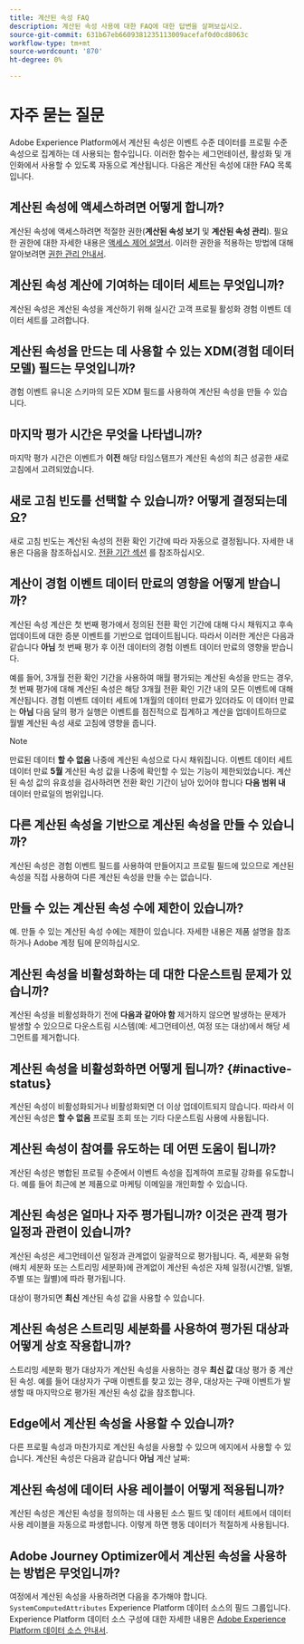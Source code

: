 ```yaml
---
title: 계산된 속성 FAQ
description: 계산된 속성 사용에 대한 FAQ에 대한 답변을 살펴보십시오.
source-git-commit: 631b67eb6609381235113009acefaf0d0cd8063c
workflow-type: tm+mt
source-wordcount: '870'
ht-degree: 0%

---
```



# 자주 묻는 질문

Adobe Experience Platform에서 계산된 속성은 이벤트 수준 데이터를 프로필 수준 속성으로 집계하는 데 사용되는 함수입니다. 이러한 함수는 세그먼테이션, 활성화 및 개인화에서 사용할 수 있도록 자동으로 계산됩니다. 다음은 계산된 속성에 대한 FAQ 목록입니다.

## 계산된 속성에 액세스하려면 어떻게 합니까?

계산된 속성에 액세스하려면 적절한 권한(**계산된 속성 보기** 및 **계산된 속성 관리**). 필요한 권한에 대한 자세한 내용은 [액세스 제어 설명서](../../access-control/home.md). 이러한 권한을 적용하는 방법에 대해 알아보려면 [권한 관리 안내서](../../access-control/ui/permissions.md).

## 계산된 속성 계산에 기여하는 데이터 세트는 무엇입니까?

계산된 속성은 계산된 속성을 계산하기 위해 실시간 고객 프로필 활성화 경험 이벤트 데이터 세트를 고려합니다.

## 계산된 속성을 만드는 데 사용할 수 있는 XDM(경험 데이터 모델) 필드는 무엇입니까?

경험 이벤트 유니온 스키마의 모든 XDM 필드를 사용하여 계산된 속성을 만들 수 있습니다.

## 마지막 평가 시간은 무엇을 나타냅니까?

마지막 평가 시간은 이벤트가 **이전** 해당 타임스탬프가 계산된 속성의 최근 성공한 새로 고침에서 고려되었습니다.

## 새로 고침 빈도를 선택할 수 있습니까? 어떻게 결정되는데요?

새로 고침 빈도는 계산된 속성의 전환 확인 기간에 따라 자동으로 결정됩니다. 자세한 내용은 다음을 참조하십시오. [전환 기간 섹션](./overview.md#lookback-periods) 를 참조하십시오.

## 계산이 경험 이벤트 데이터 만료의 영향을 어떻게 받습니까?

계산된 속성 계산은 첫 번째 평가에서 정의된 전환 확인 기간에 대해 다시 채워지고 후속 업데이트에 대한 증분 이벤트를 기반으로 업데이트됩니다. 따라서 이러한 계산은 다음과 같습니다 **아님** 첫 번째 평가 후 이전 데이터의 경험 이벤트 데이터 만료의 영향을 받습니다.

예를 들어, 3개월 전환 확인 기간을 사용하여 매월 평가되는 계산된 속성을 만드는 경우, 첫 번째 평가에 대해 계산된 속성은 해당 3개월 전환 확인 기간 내의 모든 이벤트에 대해 계산됩니다. 경험 이벤트 데이터 세트에 1개월의 데이터 만료가 있더라도 이 데이터 만료는 **아님** 다음 달의 평가 실행은 이벤트를 점진적으로 집계하고 계산을 업데이트하므로 월별 계산된 속성 새로 고침에 영향을 줍니다.

>[!NOTE]
>
>만료된 데이터 **할 수 없음** 나중에 계산된 속성으로 다시 채워집니다. 이벤트 데이터 세트 데이터 만료 **5월** 계산된 속성 값을 나중에 확인할 수 있는 기능이 제한되었습니다. 계산된 속성 값의 유효성을 검사하려면 전환 확인 기간이 남아 있어야 합니다 **다음 범위 내** 데이터 만료일의 범위입니다.

## 다른 계산된 속성을 기반으로 계산된 속성을 만들 수 있습니까?

계산된 속성은 경험 이벤트 필드를 사용하여 만들어지고 프로필 필드에 있으므로 계산된 속성을 직접 사용하여 다른 계산된 속성을 만들 수는 없습니다.

## 만들 수 있는 계산된 속성 수에 제한이 있습니까?

예. 만들 수 있는 계산된 속성 수에는 제한이 있습니다. 자세한 내용은 제품 설명을 참조하거나 Adobe 계정 팀에 문의하십시오.

## 계산된 속성을 비활성화하는 데 대한 다운스트림 문제가 있습니까?

계산된 속성을 비활성화하기 전에 **다음과 같아야 함** 제거하지 않으면 발생하는 문제가 발생할 수 있으므로 다운스트림 시스템(예: 세그먼테이션, 여정 또는 대상)에서 해당 세그먼트를 제거합니다.

## 계산된 속성을 비활성화하면 어떻게 됩니까? {#inactive-status}

계산된 속성이 비활성화되거나 비활성화되면 더 이상 업데이트되지 않습니다. 따라서 이 계산된 속성은 **할 수 없음** 프로필 조회 또는 기타 다운스트림 사용에 사용됩니다.

## 계산된 속성이 참여를 유도하는 데 어떤 도움이 됩니까?

계산된 속성은 병합된 프로필 수준에서 이벤트 속성을 집계하여 프로필 강화를 유도합니다. 예를 들어 최근에 본 제품으로 마케팅 이메일을 개인화할 수 있습니다.

## 계산된 속성은 얼마나 자주 평가됩니까? 이것은 관객 평가 일정과 관련이 있습니까?

계산된 속성은 세그먼테이션 일정과 관계없이 일괄적으로 평가됩니다. 즉, 세분화 유형(배치 세분화 또는 스트리밍 세분화)에 관계없이 계산된 속성은 자체 일정(시간별, 일별, 주별 또는 월별)에 따라 평가됩니다.

대상이 평가되면 **최신** 계산된 속성 값을 사용할 수 있습니다.

## 계산된 속성은 스트리밍 세분화를 사용하여 평가된 대상과 어떻게 상호 작용합니까?

스트리밍 세분화 평가 대상자가 계산된 속성을 사용하는 경우 **최신 값** 대상 평가 중 계산된 속성. 예를 들어 대상자가 구매 이벤트를 찾고 있는 경우, 대상자는 구매 이벤트가 발생할 때 마지막으로 평가된 계산된 속성 값을 참조합니다.

## Edge에서 계산된 속성을 사용할 수 있습니까?

다른 프로필 속성과 마찬가지로 계산된 속성을 사용할 수 있으며 에지에서 사용할 수 있습니다. 계산된 속성은 다음과 같습니다 **아님** 계산 날짜:

## 계산된 속성에 데이터 사용 레이블이 어떻게 적용됩니까?

계산된 속성은 계산된 속성을 정의하는 데 사용된 소스 필드 및 데이터 세트에서 데이터 사용 레이블을 자동으로 파생합니다. 이렇게 하면 행동 데이터가 적절하게 사용됩니다.

## Adobe Journey Optimizer에서 계산된 속성을 사용하는 방법은 무엇입니까?

여정에서 계산된 속성을 사용하려면 다음을 추가해야 합니다. `SystemComputedAttributes` Experience Platform 데이터 소스의 필드 그룹입니다. Experience Platform 데이터 소스 구성에 대한 자세한 내용은 [Adobe Experience Platform 데이터 소스 안내서](https://experienceleague.adobe.com/docs/journey-optimizer/using/configuration/configure-journeys/data-source-journeys/adobe-experience-platform-data-source.html?lang=en).
